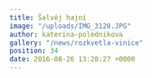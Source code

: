 ```yaml
---
title: Šalvěj hajní
image: "/uploads/IMG_3120.JPG"
author: katerina-polednikova
gallery: "/news/rozkvetla-vinice"
position: 34
date: 2016-08-26 13:28:27 +0000
---
```

